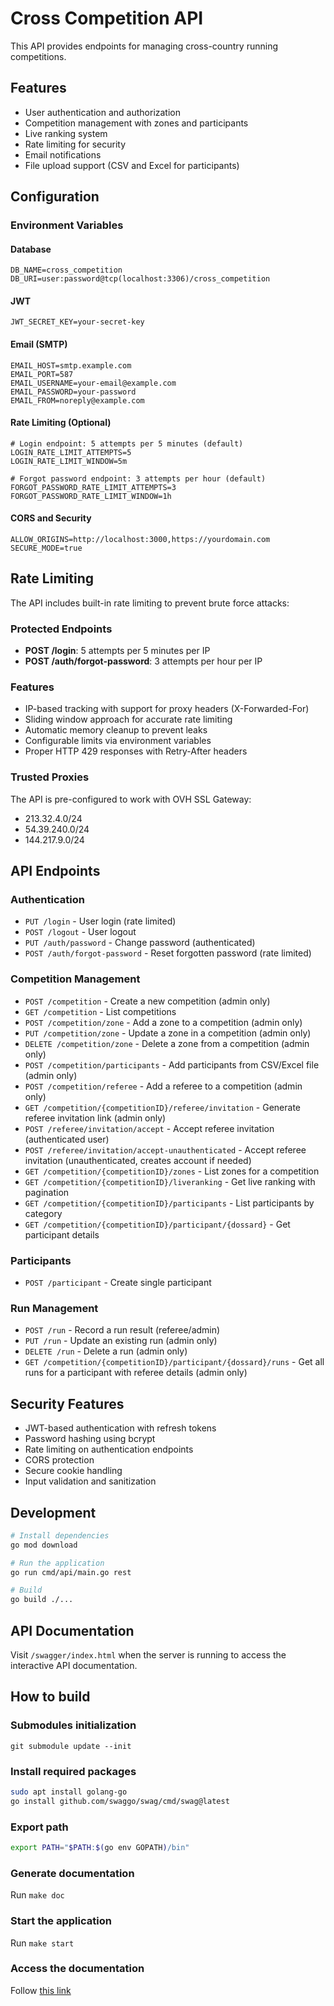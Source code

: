 # Cross Competition API

This API provides endpoints for managing cross-country running competitions.

## Features

- User authentication and authorization
- Competition management with zones and participants
- Live ranking system
- Rate limiting for security
- Email notifications
- File upload support (CSV and Excel for participants)

## Configuration

### Environment Variables

#### Database
```env
DB_NAME=cross_competition
DB_URI=user:password@tcp(localhost:3306)/cross_competition
```

#### JWT
```env
JWT_SECRET_KEY=your-secret-key
```

#### Email (SMTP)
```env
EMAIL_HOST=smtp.example.com
EMAIL_PORT=587
EMAIL_USERNAME=your-email@example.com
EMAIL_PASSWORD=your-password
EMAIL_FROM=noreply@example.com
```

#### Rate Limiting (Optional)
```env
# Login endpoint: 5 attempts per 5 minutes (default)
LOGIN_RATE_LIMIT_ATTEMPTS=5
LOGIN_RATE_LIMIT_WINDOW=5m

# Forgot password endpoint: 3 attempts per hour (default)
FORGOT_PASSWORD_RATE_LIMIT_ATTEMPTS=3
FORGOT_PASSWORD_RATE_LIMIT_WINDOW=1h
```

#### CORS and Security
```env
ALLOW_ORIGINS=http://localhost:3000,https://yourdomain.com
SECURE_MODE=true
```

## Rate Limiting

The API includes built-in rate limiting to prevent brute force attacks:

### Protected Endpoints
- **POST /login**: 5 attempts per 5 minutes per IP
- **POST /auth/forgot-password**: 3 attempts per hour per IP

### Features
- IP-based tracking with support for proxy headers (X-Forwarded-For)
- Sliding window approach for accurate rate limiting
- Automatic memory cleanup to prevent leaks
- Configurable limits via environment variables
- Proper HTTP 429 responses with Retry-After headers

### Trusted Proxies
The API is pre-configured to work with OVH SSL Gateway:
- 213.32.4.0/24
- 54.39.240.0/24  
- 144.217.9.0/24

## API Endpoints

### Authentication
- `PUT /login` - User login (rate limited)
- `POST /logout` - User logout
- `PUT /auth/password` - Change password (authenticated)
- `POST /auth/forgot-password` - Reset forgotten password (rate limited)

### Competition Management
- `POST /competition` - Create a new competition (admin only)
- `GET /competition` - List competitions
- `POST /competition/zone` - Add a zone to a competition (admin only)
- `PUT /competition/zone` - Update a zone in a competition (admin only)
- `DELETE /competition/zone` - Delete a zone from a competition (admin only)
- `POST /competition/participants` - Add participants from CSV/Excel file (admin only)
- `POST /competition/referee` - Add a referee to a competition (admin only)
- `GET /competition/{competitionID}/referee/invitation` - Generate referee invitation link (admin only)
- `POST /referee/invitation/accept` - Accept referee invitation (authenticated user)
- `POST /referee/invitation/accept-unauthenticated` - Accept referee invitation (unauthenticated, creates account if needed)
- `GET /competition/{competitionID}/zones` - List zones for a competition
- `GET /competition/{competitionID}/liveranking` - Get live ranking with pagination
- `GET /competition/{competitionID}/participants` - List participants by category
- `GET /competition/{competitionID}/participant/{dossard}` - Get participant details

### Participants
- `POST /participant` - Create single participant

### Run Management
- `POST /run` - Record a run result (referee/admin)
- `PUT /run` - Update an existing run (admin only)
- `DELETE /run` - Delete a run (admin only)
- `GET /competition/{competitionID}/participant/{dossard}/runs` - Get all runs for a participant with referee details (admin only)

## Security Features

- JWT-based authentication with refresh tokens
- Password hashing using bcrypt
- Rate limiting on authentication endpoints
- CORS protection
- Secure cookie handling
- Input validation and sanitization

## Development

```bash
# Install dependencies
go mod download

# Run the application
go run cmd/api/main.go rest

# Build
go build ./...
```

## API Documentation

Visit `/swagger/index.html` when the server is running to access the interactive API documentation.

## How to build

### Submodules initialization

`git submodule update --init`

### Install required packages

```bash
sudo apt install golang-go
go install github.com/swaggo/swag/cmd/swag@latest
```

### Export path

```bash
export PATH="$PATH:$(go env GOPATH)/bin"
```

### Generate documentation
Run `make doc`

### Start the application
Run `make start`

### Access the documentation

Follow [this link](http://localhost:9000/swagger/index.html)
